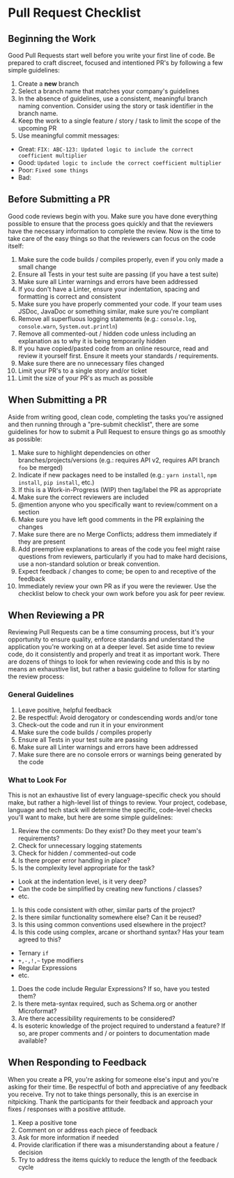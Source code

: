 # Pull Request Checklist

## Beginning the Work
Good Pull Requests start well before you write your first line of code. Be prepared to craft discreet, focused and intentioned PR's by following a few simple guidelines:

1. Create a __new__ branch
1. Select a branch name that matches your company's guidelines
1. In the absence of guidelines, use a consistent, meaningful branch naming convention. Consider using the story or task identifier in the branch name.
1. Keep the work to a single feature / story / task to limit the scope of the upcoming PR
1. Use meaningful commit messages:
  * Great: `FIX: ABC-123: Updated logic to include the correct coefficient multiplier`
  * Good: `Updated logic to include the correct coefficient multiplier`
  * Poor: `Fixed some things`
  * Bad:  ` `

## Before Submitting a PR
Good code reviews begin with you. Make sure you have done everything possible to ensure that the process goes quickly and that the reviewers have the necessary information to complete the review. Now is the time to take care of the easy things so that the reviewers can focus on the code itself:

1. Make sure the code builds / compiles properly, even if you only made a small change
1. Ensure all Tests in your test suite are passing (if you have a test suite)
1. Make sure all Linter warnings and errors have been addressed
1. If you don't have a Linter, ensure your indentation, spacing and formatting is correct and consistent
1. Make sure you have properly commented your code. If your team uses JSDoc, JavaDoc or something similar, make sure you're compliant
1. Remove all superfluous logging statements (e.g.: `console.log`, `console.warn`, `System.out.println`)
1. Remove all commented-out / hidden code unless including an explanation as to why it is being temporarily hidden
1. If you have copied/pasted code from an online resource, read and review it yourself first. Ensure it meets your standards / requirements.
1. Make sure there are no unnecessary files changed
1. Limit your PR's to a single story and/or ticket
1. Limit the size of your PR's as much as possible

## When Submitting a PR
Aside from writing good, clean code, completing the tasks you're assigned and then running through a "pre-submit checklist", there are some guidelines for how to submit a Pull Request to ensure things go as smoothly as possible:

1. Make sure to highlight dependencies on other branches/projects/versions (e.g.: requires API v2, requires API branch `foo` be merged)
1. Indicate if new packages need to be installed (e.g.: `yarn install`, `npm install`, `pip install`, etc.)
1. If this is a Work-in-Progress (WIP) then tag/label the PR as appropriate
1. Make sure the correct reviewers are included
1. @mention anyone who you specifically want to review/comment on a section
1. Make sure you have left good comments in the PR explaining the changes
1. Make sure there are no Merge Conflicts; address them immediately if they are present
1. Add preemptive explanations to areas of the code you feel might raise questions from reviewers, particularly if you had to make hard decisions, use a non-standard solution or break convention.  
1. Expect feedback / changes to come; be open to and receptive of the feedback
1. Immediately review your own PR as if you were the reviewer. Use the checklist below to check your own work before you ask for peer review.

## When Reviewing a PR
Reviewing Pull Requests can be a time consuming process, but it's your opportunity to ensure quality, enforce standards and understand the application you're working on at a deeper level. Set aside time to review code, do it consistently and properly and treat it as important work. There are dozens of things to look for when reviewing code and this is by no means an exhaustive list, but rather a basic guideline to follow for starting the review process:

### General Guidelines
1. Leave positive, helpful feedback
1. Be respectful: Avoid derogatory or condescending words and/or tone
1. Check-out the code and run it in your environment
1. Make sure the code builds / compiles properly
1. Ensure all Tests in your test suite are passing
1. Make sure all Linter warnings and errors have been addressed
1. Make sure there are no console errors or warnings being generated by the code

### What to Look For
This is not an exhaustive list of every language-specific check you should make, but rather a high-level list of things to review. Your project, codebase, language and tech stack will determine the specific, code-level checks you'll want to make, but here are some simple guidelines:

1. Review the comments: Do they exist? Do they meet your team's requirements?
1. Check for unnecessary logging statements
1. Check for hidden / commented-out code
1. Is there proper error handling in place?
1. Is the complexity level appropriate for the task?
  * Look at the indentation level, is it very deep?
  * Can the code be simplified by creating new functions / classes?
  * etc.
1. Is this code consistent with other, similar parts of the project?
1. Is there similar functionality somewhere else? Can it be reused?
1. Is this using common conventions used elsewhere in the project?
1. Is this code using complex, arcane or shorthand syntax? Has your team agreed to this?
  * Ternary `if`
  * `+,-,!,~` type modifiers
  * Regular Expressions
  * etc.
1. Does the code include Regular Expressions? If so, have you tested them?
1. Is there meta-syntax required, such as Schema.org or another Microformat?
1. Are there accessibility requirements to be considered?
1. Is esoteric knowledge of the project required to understand a feature? If so, are proper comments and / or pointers to documentation made available?

## When Responding to Feedback
When you create a PR, you're asking for someone else's input and you're asking for their time. Be respectful of both and appreciative of any feedback you receive. Try not to take things personally, this is an exercise in nitpicking. Thank the participants for their feedback and approach your fixes / responses with a positive attitude.

1. Keep a positive tone
1. Comment on or address each piece of feedback 
1. Ask for more information if needed
1. Provide clarification if there was a misunderstanding about a feature / decision
1. Try to address the items quickly to reduce the length of the feedback cycle